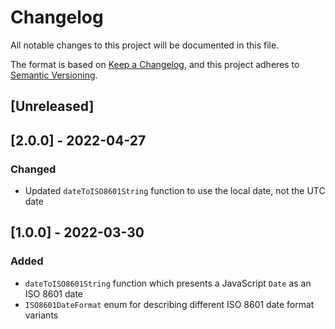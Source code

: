 # Changelog

All notable changes to this project will be documented in this file.

The format is based on [Keep a Changelog](https://keepachangelog.com/en/1.0.0/),
and this project adheres to [Semantic Versioning](https://semver.org/spec/v2.0.0.html).

## [Unreleased]

## [2.0.0] - 2022-04-27

### Changed

- Updated `dateToISO8601String` function to use the local date, not the UTC date

## [1.0.0] - 2022-03-30

### Added

- `dateToISO8601String` function which presents a JavaScript `Date` as an ISO 8601 date
- `ISO8601DateFormat` enum for describing different ISO 8601 date format variants
